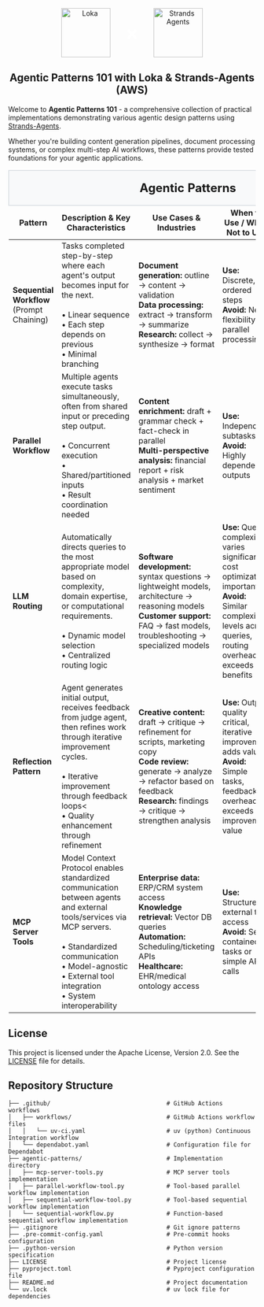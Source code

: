 <div align="center" style="display: flex; align-items: center; justify-content: center; gap: 30px;">

  <a href="https://loka.com">
    <img src="https://media.licdn.com/dms/image/v2/D4D0BAQGjlTZNkGk34w/company-logo_200_200/company-logo_200_200/0/1719824852415/loka_logo?e=2147483647&v=beta&t=b02H4t2HnGT1QvNFfSctVcPqMgaDojSW1OcJPA-Lk18"
         alt="Loka" height="100px">
  </a>

  <span style="color: white; font-size: 40px; font-weight: bold; display: flex; align-items: center; justify-content: center;">×</span>

  <a href="https://strandsagents.com">
    <img src="https://strandsagents.com/latest/assets/logo-github.svg"
         alt="Strands Agents" height="100px">
  </a>

</div>

<h2 align="center">
  Agentic Patterns 101 with Loka & Strands-Agents (AWS)
</h2>


Welcome to **Agentic Patterns 101** - a comprehensive collection of practical implementations demonstrating various agentic design patterns using [Strands-Agents](https://strandsagents.com).

Whether you're building content generation pipelines, document processing systems, or complex multi-step AI workflows, these patterns provide tested foundations for your agentic applications.

<table>
  <thead>
    <tr>
      <th colspan="5" style="text-align: center; font-size: 1.5em; padding: 20px; background-color: #f8f9fa; border: 2px solid #dee2e6;">
        <strong>Agentic Patterns</strong>
      </th>
    </tr>
    <tr>
      <th>Pattern</th>
      <th>Description & Key Characteristics</th>
      <th>Use Cases & Industries</th>
      <th>When to Use / When Not to Use</th>
      <th>File Paths</th>
    </tr>
  </thead>
  <tbody>
    <tr>
      <td><strong>Sequential Workflow</strong><br>(Prompt Chaining)</td>
      <td>Tasks completed step-by-step where each agent's output becomes input for the next.<br><br>• Linear sequence<br>• Each step depends on previous<br>• Minimal branching</td>
      <td><strong>Document generation:</strong> outline → content → validation<br><strong>Data processing:</strong> extract → transform → summarize<br><strong>Research:</strong> collect → synthesize → format</td>
      <td><strong>Use:</strong> Discrete, ordered steps<br><strong>Avoid:</strong> Need flexibility or parallel processing</td>
      <td><a href="./agentic-patterns/sequential-workflow.py"><code>sequential-workflow.py</code></a><br><a href="./agentic-patterns/sequential-workflow-tool.py"><code>sequential-workflow-tool.py</code></a></td>
    </tr>
    <tr>
      <td><strong>Parallel Workflow</strong></td>
      <td>Multiple agents execute tasks simultaneously, often from shared input or preceding step output.<br><br>• Concurrent execution<br>• Shared/partitioned inputs<br>• Result coordination needed</td>
      <td><strong>Content enrichment:</strong> draft + grammar check + fact-check in parallel<br><strong>Multi-perspective analysis:</strong> financial report + risk analysis + market sentiment</td>
      <td><strong>Use:</strong> Independent subtasks<br><strong>Avoid:</strong> Highly dependent outputs</td>
      <td><a href="./agentic-patterns/parallel-workflow-tool.py"><code>parallel-workflow-tool.py</code></a></td>
    </tr>
    <tr>
      <td><strong>LLM Routing</strong></td>
      <td>Automatically directs queries to the most appropriate model based on complexity, domain expertise, or computational requirements.<br><br>
      • Dynamic model selection <br>
      • Centralized routing logic</td>
      <td><strong>Software development:</strong> syntax questions → lightweight models, architecture → reasoning models<br><strong>Customer support:</strong> FAQ → fast models, troubleshooting → specialized models</td>
      <td><strong>Use:</strong> Query complexity varies significantly, cost optimization important<br><strong>Avoid:</strong> Similar complexity levels across queries, routing overhead exceeds benefits</td>
      <td><a href="./agentic-patterns/llm_routing.py"><code>llm_routing.py</code</a></td>
    </tr>
    <tr>
      <td><strong>Reflection Pattern</strong></td>
      <td>Agent generates initial output, receives feedback from judge agent, then refines work through iterative improvement cycles.<br><br>
      • Iterative improvement through feedback loops<<br>
      • Quality enhancement through refinement</td>
      <td><strong>Creative content:</strong> draft → critique → refinement for scripts, marketing copy<br><strong>Code review:</strong> generate → analyze → refactor based on feedback<br><strong>Research:</strong> findings → critique → strengthen analysis</td>
      <td><strong>Use:</strong> Output quality critical, iterative improvement adds value<br><strong>Avoid:</strong> Simple tasks, feedback overhead exceeds improvement value</td>
      <td><a href="./agentic-patterns/reflection_pattern.py"><code>reflection_pattern.py</code></td>
    </tr>
    <tr>
      <td><strong>MCP Server Tools</strong></td>
      <td>Model Context Protocol enables standardized communication between agents and external tools/services via MCP servers.<br><br>• Standardized communication<br>• Model-agnostic<br>• External tool integration<br>• System interoperability</td>
      <td><strong>Enterprise data:</strong> ERP/CRM system access<br><strong>Knowledge retrieval:</strong> Vector DB queries<br><strong>Automation:</strong> Scheduling/ticketing APIs<br><strong>Healthcare:</strong> EHR/medical ontology access</td>
      <td><strong>Use:</strong> Structured external tool access<br><strong>Avoid:</strong> Self-contained tasks or simple API calls</td>
      <td><a href="./agentic-patterns/mcp-server-tools.py"><code>mcp-server-tools.py</code></a></td>
    </tr>
  </tbody>
</table>

## License

This project is licensed under the Apache License, Version 2.0. See the [LICENSE](LICENSE) file for details.

## Repository Structure

```
├── .github/                                 # GitHub Actions workflows
│   ├── workflows/                           # GitHub Actions workflow files
│   │   └── uv-ci.yaml                       # uv (python) Continuous Integration workflow
│   └── dependabot.yaml                      # Configuration file for Dependabot
├── agentic-patterns/                        # Implementation directory
│   ├── mcp-server-tools.py                  # MCP server tools implementation
│   ├── parallel-workflow-tool.py            # Tool-based parallel workflow implementation
│   ├── sequential-workflow-tool.py          # Tool-based sequential workflow implementation
│   └── sequential-workflow.py               # Function-based sequential workflow implementation
├── .gitignore                               # Git ignore patterns
├── .pre-commit-config.yaml                  # Pre-commit hooks configuration
├── .python-version                          # Python version specification
├── LICENSE                                  # Project license
├── pyproject.toml                           # Pyproject configuration file
├── README.md                                # Project documentation
└── uv.lock                                  # uv lock file for dependencies
```
